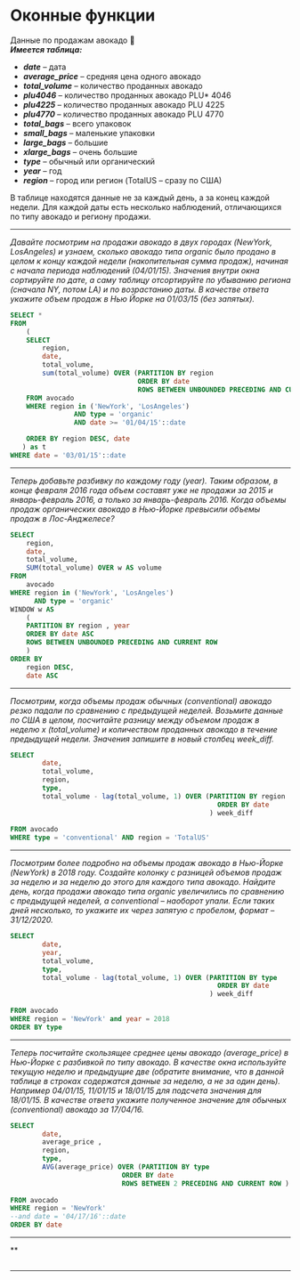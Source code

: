 # Оконные функции

Данные по продажам авокадо 🥑  
**_Имеется таблица:_**   

- **_date_** – дата
- **_average_price_** – средняя цена одного авокадо
- **_total_volume_** –  количество проданных авокадо
- **_plu4046_** – количество проданных авокадо PLU* 4046
- **_plu4225_** – количество проданных авокадо PLU 4225
- **_plu4770_** – количество проданных авокадо PLU 4770
- **_total_bags_** – всего упаковок
- **_small_bags_** – маленькие упаковки
- **_large_bags_** – большие
- **_xlarge_bags_** – очень большие
- **_type_** – обычный или органический
- **_year_** – год
- **_region_** – город или регион (TotalUS – сразу по США)

В таблице находятся данные не за каждый день, а за конец каждой недели. Для каждой даты есть несколько наблюдений, отличающихся по типу авокадо и региону продажи. 
  ____________
*Давайте посмотрим на продажи авокадо в двух городах (NewYork, LosAngeles) и узнаем, 
сколько авокадо типа organic было продано в целом к концу каждой недели (накопительная сумма продаж), 
начиная с начала периода наблюдений (04/01/15).
Значения внутри окна сортируйте по дате, а саму таблицу отсортируйте по убыванию региона (сначала NY, потом LA) и по возрастанию даты.
В качестве ответа укажите объем продаж в Нью Йорке на 01/03/15 (без запятых).*
  
```sql
SELECT *
FROM 
    (
    SELECT 
        region,
        date,
        total_volume,
        sum(total_volume) OVER (PARTITION BY region
                                ORDER BY date
                                ROWS BETWEEN UNBOUNDED PRECEDING AND CURRENT ROW) volume
    FROM avocado
    WHERE region in ('NewYork', 'LosAngeles') 
                AND type = 'organic'
                AND date >= '01/04/15'::date

    ORDER BY region DESC, date
   ) as t
WHERE date = '03/01/15'::date
```
__________
*Теперь добавьте разбивку по каждому году (year). Таким образом, в конце февраля 2016 года объем составят уже не продажи за 2015 и январь-февраль 2016, а только за январь-февраль 2016.
Когда объемы продаж органических авокадо в Нью-Йорке превысили объемы продаж в Лос-Анджелесе?*

```sql
SELECT
    region,    
    date,   
    total_volume,    
    SUM(total_volume) OVER w AS volume    
FROM
    avocado  
WHERE region in ('NewYork', 'LosAngeles')
      AND type = 'organic'
WINDOW w AS
    (    
    PARTITION BY region , year  
    ORDER BY date ASC   
    ROWS BETWEEN UNBOUNDED PRECEDING AND CURRENT ROW   
    )
ORDER BY
    region DESC,    
    date ASC
```
__________
*Посмотрим, когда объемы продаж обычных (conventional) авокадо резко падали по сравнению с предыдущей неделей. Возьмите данные по США в целом, посчитайте разницу между объемом продаж в неделю x (total_volume) и количеством проданных авокадо в течение предыдущей недели. Значения запишите в новый столбец week_diff.*

```sql
SELECT 
        date,
        total_volume,
        region,
        type,
        total_volume - lag(total_volume, 1) OVER (PARTITION BY region
                                                    ORDER BY date
                                                  ) week_diff
          
FROM avocado
WHERE type = 'conventional' AND region = 'TotalUS'
```
__________
*Посмотрим более подробно на объемы продаж авокадо в Нью-Йорке (NewYork) в 2018 году. Создайте колонку с разницей объемов продаж за неделю и за неделю до этого для каждого типа авокадо. Найдите день, когда продажи авокадо типа organic увеличились по сравнению с предыдущей неделей, а conventional – наоборот упали. Если таких дней несколько, то укажите их через запятую с пробелом, формат – 31/12/2020.*

```sql
SELECT 
        date,
        year,
        total_volume,
        type,
        total_volume - lag(total_volume, 1) OVER (PARTITION BY type
                                                    ORDER BY date
                                                  ) week_diff
          
FROM avocado
WHERE region = 'NewYork' and year = 2018
ORDER BY type
```
__________
*Теперь посчитайте скользящее среднее цены авокадо (average_price) в Нью-Йорке с разбивкой по типу авокадо. В качестве окна используйте текущую неделю и предыдущие две (обратите внимание, что в данной таблице в строках содержатся данные за неделю, а не за один день). Например 04/01/15, 11/01/15 и 18/01/15 для подсчета значения для 18/01/15.
В качестве ответа укажите полученное значение для обычных (conventional) авокадо за 17/04/16.*

```sql
SELECT 
        date,
        average_price ,
        region,
        type,
        AVG(average_price) OVER (PARTITION BY type
                            ORDER BY date
                            ROWS BETWEEN 2 PRECEDING AND CURRENT ROW ) rolling_price 
          
FROM avocado
WHERE region = 'NewYork'  
--and date = '04/17/16'::date
ORDER BY date
```
__________
**

```sql

```
__________
